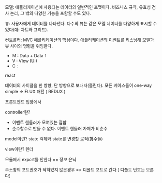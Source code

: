 모델: 애플리케이션에 사용되는 데이터의 일반적인 포맷이다. 비즈니스 규칙, 유효성 검사 논리, 그 밖의 다양한 기능을 포함할 수도 있다.

뷰: 사용자에게 데이터를 나타낸다. 다수의 뷰는 같은 모델 데이터를 다양하게 표시할 수 있다(예: 차트와 그리드).

컨트롤러: MVC 애플리케이션의 핵심이다. 애플리케이션의 이벤트를 리스닝해 모델과 뷰 사이의 명령을 위임한다.

- M : Data + Data f
- V : View (UI)
- C :

react

데이터의 사이클을 한 방향, 단 방향으로 보내자(흘린다). 모든 케이스들이 one-way simple => FLUX 패턴 ( REDUX )

프론트엔드 입장에서

controller란?

- 이벤트 헨들러가 모여있는 집합
- 순수함수로 만들 수 없다. 이벤트 핸들러 자체가 비순수

model이란? state 객체와 state를 변경할 로직(함수들)

view이란? 렌더

모듈에서 export를 안한다 == 정보 은닉

주소창의 포트번호가 적혀있지 않은경우 => 디폴트 포트로 간다.( 디폴트 번호는 모른다)

